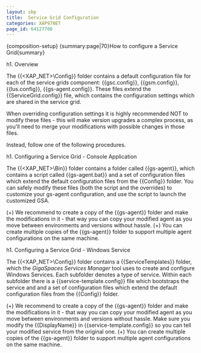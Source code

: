 ```yaml
---
layout: sbp
title:  Service Grid Configuration
categories: XAP97NET
page_id: 64127766
---
```


{composition-setup}
{summary:page|70}How to configure a Service Grid{summary}

h1. Overview

The {{<XAP_NET>\Config}} folder contains a default configuration file for each of the service grids component: {{gsc.config}}, {{gsm.config}}, {{lus.config}}, {{gs-agent.config}}. These files extend the {{ServiceGrid.config}} file, which contains the configuration settings which are shared in the service grid.

When overriding configuration settings it is highly recommended NOT to modify these files - this will make version upgrades a complex process, as you'll need to merge your modifications with possible changes in those files.

Instead, follow one of the following procedures.

h1. Configuring a Service Grid - Console Application

The {{<XAP_NET>\Bin}} folder contains a folder called {{gs-agent}}, which contains a script called {{gs-agent.bat}} and a set of configuration files which extend the default configuration files from the {{Config}} folder. You can safely modify these files (both the script and the overrides) to customize your gs-agent configuration, and use the script to launch the customized GSA.

(+) We recommend to create a copy of the {{gs-agent}} folder and make the modifications in it - that way you can copy your modified agent as you move between environments and versions without hassle.
(+) You can create multiple copies of the {{gs-agent}} folder to support multiple agent configurations on the same machine.

h1. Configuring a Service Grid - Windows Service

The {{<XAP_NET>\Config}} folder contains a {{ServiceTemplates}} folder, which the *GigaSpaces Services Manager* tool uses to create and configure Windows Services. Each subfolder denotes a type of service. Within each subfolder there is a {{service-template.config}} file which bootstraps the service and and a set of configuration files which extend the default configuration files from the {{Config}} folder.

(+) We recommend to create a copy of the {{gs-agent}} folder and make the modifications in it - that way you can copy your modified agent as you move between environments and versions without hassle. Make sure you modify the {{DisplayName}} in {{service-template.config}} so you can tell your modified service from the original one.
(+) You can create multiple copies of the {{gs-agent}} folder to support multiple agent configurations on the same machine.
